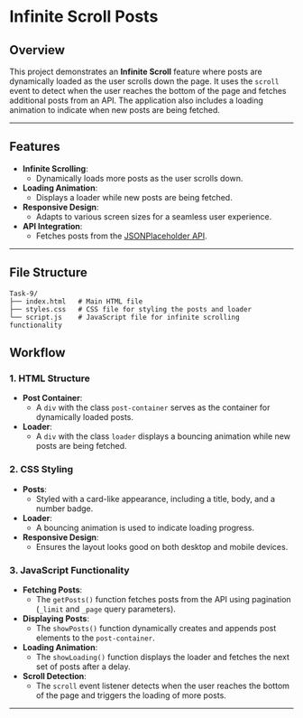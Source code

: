 # Infinite Scroll Posts

## Overview
This project demonstrates an **Infinite Scroll** feature where posts are dynamically loaded as the user scrolls down the page. It uses the `scroll` event to detect when the user reaches the bottom of the page and fetches additional posts from an API. The application also includes a loading animation to indicate when new posts are being fetched.

---

## Features
- **Infinite Scrolling**:
  - Dynamically loads more posts as the user scrolls down.
- **Loading Animation**:
  - Displays a loader while new posts are being fetched.
- **Responsive Design**:
  - Adapts to various screen sizes for a seamless user experience.
- **API Integration**:
  - Fetches posts from the [JSONPlaceholder API](https://jsonplaceholder.typicode.com/posts).

---

## File Structure

```
Task-9/
├── index.html   # Main HTML file
├── styles.css   # CSS file for styling the posts and loader
└── script.js    # JavaScript file for infinite scrolling functionality
```

## Workflow

### 1. **HTML Structure**
- **Post Container**:
  - A `div` with the class `post-container` serves as the container for dynamically loaded posts.
- **Loader**:
  - A `div` with the class `loader` displays a bouncing animation while new posts are being fetched.

### 2. **CSS Styling**
- **Posts**:
  - Styled with a card-like appearance, including a title, body, and a number badge.
- **Loader**:
  - A bouncing animation is used to indicate loading progress.
- **Responsive Design**:
  - Ensures the layout looks good on both desktop and mobile devices.

### 3. **JavaScript Functionality**
- **Fetching Posts**:
  - The `getPosts()` function fetches posts from the API using pagination (`_limit` and `_page` query parameters).
- **Displaying Posts**:
  - The `showPosts()` function dynamically creates and appends post elements to the `post-container`.
- **Loading Animation**:
  - The `showLoading()` function displays the loader and fetches the next set of posts after a delay.
- **Scroll Detection**:
  - The `scroll` event listener detects when the user reaches the bottom of the page and triggers the loading of more posts.

---